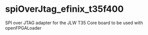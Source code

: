 # spiOverJtag_efinix_t35f400

SPI over JTAG adapter for the JLW T35 Core board to be used with openFPGALoader
